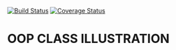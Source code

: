 [![Build Status](https://travis-ci.org/Orelongz/OOP-classes.svg?branch=develop)](https://travis-ci.org/Orelongz/OOP-classes)
[![Coverage Status](https://coveralls.io/repos/github/Orelongz/OOP-classes/badge.svg?branch=develop)](https://coveralls.io/github/Orelongz/OOP-classes?branch=develop)


# OOP CLASS ILLUSTRATION
